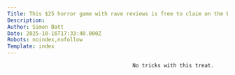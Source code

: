 ```yaml
---
Title: This $25 horror game with rave reviews is free to claim on the Epic Games Store for a limited time
Description: 
Author: Simon Batt
Date: 2025-10-16T17:33:40.000Z
Robots: noindex,nofollow
Template: index
---
```


                                            No tricks with this treat.
                                        